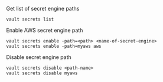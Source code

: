 
Get list of secret engine paths
```
vault secrets list
```

Enable AWS secret engine path
```
vault secrets enable -path=<path> <name-of-secret-engine>
vault secrets enable -path=myaws aws
```

Disable secret engine path
```
vault secrets disable <path-name>
vault secrets disable myaws
```
